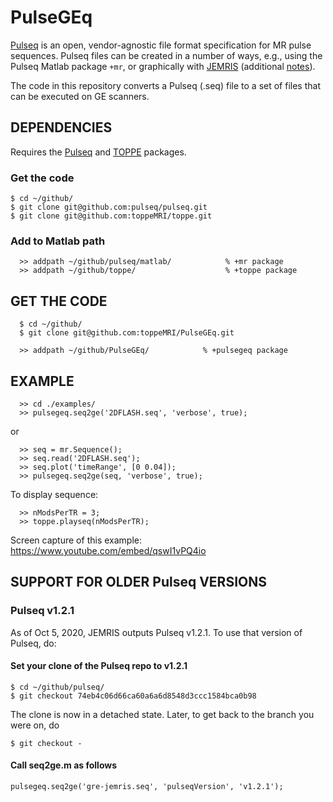# PulseGEq

[Pulseq](http://pulseq.github.io/) 
is an open, vendor-agnostic file format specification for MR pulse sequences.
Pulseq files can be created in a number of ways, e.g., using the Pulseq Matlab package `+mr`, or graphically with 
[JEMRIS](http://jemris.org/) 
(additional [notes](JEMRIS.md)).

The code in this repository converts a Pulseq (.seq) file to a set of files that can be executed on GE scanners.


## DEPENDENCIES

Requires the 
[Pulseq](http://pulseq.github.io/)
and
[TOPPE](https://toppemri.github.io/)
packages.

### Get the code
```
$ cd ~/github/
$ git clone git@github.com:pulseq/pulseq.git
$ git clone git@github.com:toppeMRI/toppe.git
```

### Add to Matlab path
```
  >> addpath ~/github/pulseq/matlab/            % +mr package
  >> addpath ~/github/toppe/                    % +toppe package
```


## GET THE CODE

```
  $ cd ~/github/
  $ git clone git@github.com:toppeMRI/PulseGEq.git
```

```
  >> addpath ~/github/PulseGEq/            % +pulsegeq package
```



## EXAMPLE

```
  >> cd ./examples/
  >> pulsegeq.seq2ge('2DFLASH.seq', 'verbose', true);
```
or
```
  >> seq = mr.Sequence();
  >> seq.read('2DFLASH.seq');
  >> seq.plot('timeRange', [0 0.04]);
  >> pulsegeq.seq2ge(seq, 'verbose', true);
```

To display sequence:
```
  >> nModsPerTR = 3;
  >> toppe.playseq(nModsPerTR);

```

Screen capture of this example: https://www.youtube.com/embed/qswI1vPQ4io


## SUPPORT FOR OLDER Pulseq VERSIONS


### Pulseq v1.2.1

As of Oct 5, 2020, JEMRIS outputs Pulseq v1.2.1.
To use that version of Pulseq, do:


#### Set your clone of the Pulseq repo to v1.2.1

```
$ cd ~/github/pulseq/
$ git checkout 74eb4c06d66ca60a6a6d8548d3ccc1584bca0b98
```
The clone is now in a detached state. Later, to get back to the branch you were on, do
```
$ git checkout -
```

#### Call seq2ge.m as follows
```
pulsegeq.seq2ge('gre-jemris.seq', 'pulseqVersion', 'v1.2.1');
```
